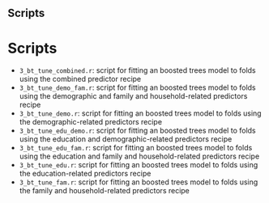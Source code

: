 ## Scripts

# Scripts
- `3_bt_tune_combined.r`: script for fitting an boosted trees model to folds using the combined predictor recipe
- `3_bt_tune_demo_fam.r`: script for fitting an boosted trees model to folds using the demographic and family and household-related predictors recipe
- `3_bt_tune_demo.r`: script for fitting an boosted trees model to folds using the demographic-related predictors recipe
- `3_bt_tune_edu_demo.r`: script for fitting an boosted trees model to folds using the education and demographic-related predictors recipe
- `3_bt_tune_edu_fam.r`: script for fitting an boosted trees model to folds using the education and family and household-related predictors recipe
- `3_bt_tune_edu.r`: script for fitting an boosted trees model to folds using the education-related predictors recipe
- `3_bt_tune_fam.r`: script for fitting an boosted trees model to folds using the family and household-related predictors recipe